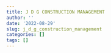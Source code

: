 ```yaml
---
title: J D G CONSTRUCTION MANAGEMENT
author: ''
date: '2022-08-29'
slug: j_d_g_construction_management
categories: []
tags: []
---
```

